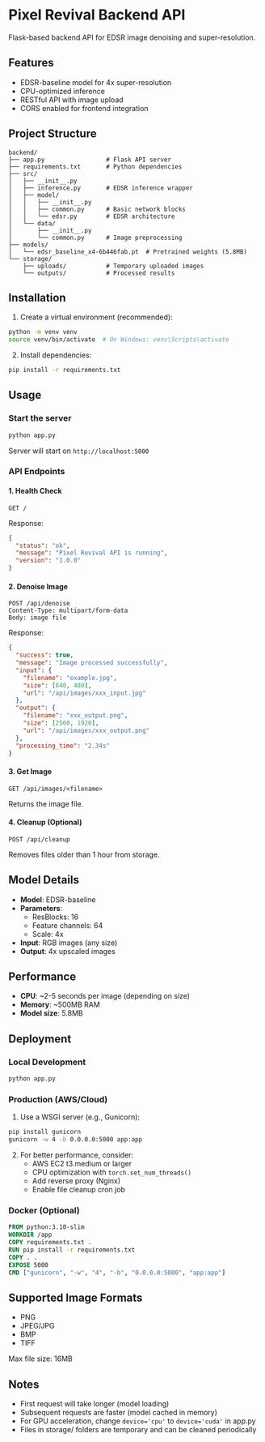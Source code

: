 # Pixel Revival Backend API

Flask-based backend API for EDSR image denoising and super-resolution.

## Features

- EDSR-baseline model for 4x super-resolution
- CPU-optimized inference
- RESTful API with image upload
- CORS enabled for frontend integration

## Project Structure

```
backend/
├── app.py                 # Flask API server
├── requirements.txt       # Python dependencies
├── src/
│   ├── __init__.py
│   ├── inference.py       # EDSR inference wrapper
│   ├── model/
│   │   ├── __init__.py
│   │   ├── common.py      # Basic network blocks
│   │   └── edsr.py        # EDSR architecture
│   └── data/
│       ├── __init__.py
│       └── common.py      # Image preprocessing
├── models/
│   └── edsr_baseline_x4-6b446fab.pt  # Pretrained weights (5.8MB)
└── storage/
    ├── uploads/           # Temporary uploaded images
    └── outputs/           # Processed results
```

## Installation

1. Create a virtual environment (recommended):
```bash
python -m venv venv
source venv/bin/activate  # On Windows: venv\Scripts\activate
```

2. Install dependencies:
```bash
pip install -r requirements.txt
```

## Usage

### Start the server

```bash
python app.py
```

Server will start on `http://localhost:5000`

### API Endpoints

#### 1. Health Check
```
GET /
```

Response:
```json
{
  "status": "ok",
  "message": "Pixel Revival API is running",
  "version": "1.0.0"
}
```

#### 2. Denoise Image
```
POST /api/denoise
Content-Type: multipart/form-data
Body: image file
```

Response:
```json
{
  "success": true,
  "message": "Image processed successfully",
  "input": {
    "filename": "example.jpg",
    "size": [640, 480],
    "url": "/api/images/xxx_input.jpg"
  },
  "output": {
    "filename": "xxx_output.png",
    "size": [2560, 1920],
    "url": "/api/images/xxx_output.png"
  },
  "processing_time": "2.34s"
}
```

#### 3. Get Image
```
GET /api/images/<filename>
```

Returns the image file.

#### 4. Cleanup (Optional)
```
POST /api/cleanup
```

Removes files older than 1 hour from storage.

## Model Details

- **Model**: EDSR-baseline
- **Parameters**:
  - ResBlocks: 16
  - Feature channels: 64
  - Scale: 4x
- **Input**: RGB images (any size)
- **Output**: 4x upscaled images

## Performance

- **CPU**: ~2-5 seconds per image (depending on size)
- **Memory**: ~500MB RAM
- **Model size**: 5.8MB

## Deployment

### Local Development
```bash
python app.py
```

### Production (AWS/Cloud)

1. Use a WSGI server (e.g., Gunicorn):
```bash
pip install gunicorn
gunicorn -w 4 -b 0.0.0.0:5000 app:app
```

2. For better performance, consider:
   - AWS EC2 t3.medium or larger
   - CPU optimization with `torch.set_num_threads()`
   - Add reverse proxy (Nginx)
   - Enable file cleanup cron job

### Docker (Optional)

```dockerfile
FROM python:3.10-slim
WORKDIR /app
COPY requirements.txt .
RUN pip install -r requirements.txt
COPY . .
EXPOSE 5000
CMD ["gunicorn", "-w", "4", "-b", "0.0.0.0:5000", "app:app"]
```

## Supported Image Formats

- PNG
- JPEG/JPG
- BMP
- TIFF

Max file size: 16MB

## Notes

- First request will take longer (model loading)
- Subsequent requests are faster (model cached in memory)
- For GPU acceleration, change `device='cpu'` to `device='cuda'` in app.py
- Files in storage/ folders are temporary and can be cleaned periodically
